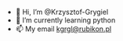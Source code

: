 - 👋 Hi, I’m @Krzysztof-Grygiel
- 🌱 I’m currently learning python
- 📫 My email kgrgl@rubikon.pl

<!---
Krzysztof-Grygiel/Krzysztof-Grygiel is a ✨ special ✨ repository because its `README.md` (this file) appears on your GitHub profile.
You can click the Preview link to take a look at your changes.
--->
